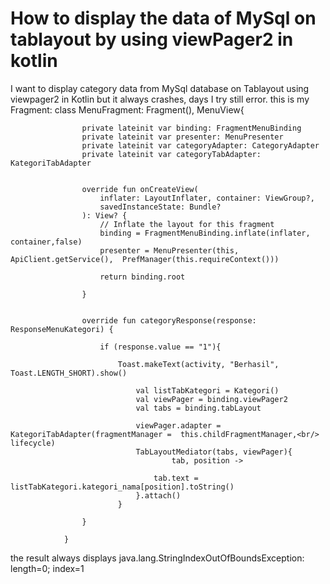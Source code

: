 
# How to display the data of MySql on tablayout by using viewPager2 in kotlin

I want to display category data from MySql database on Tablayout using viewpager2 in Kotlin but it always crashes, days I try still error.
this is my Fragment:
                class MenuFragment: Fragment(), MenuView{
                
                    private lateinit var binding: FragmentMenuBinding
                    private lateinit var presenter: MenuPresenter
                    private lateinit var categoryAdapter: CategoryAdapter
                    private lateinit var categoryTabAdapter: KategoriTabAdapter
                
                
                    override fun onCreateView(
                        inflater: LayoutInflater, container: ViewGroup?,
                        savedInstanceState: Bundle?
                    ): View? {
                        // Inflate the layout for this fragment
                        binding = FragmentMenuBinding.inflate(inflater, container,false)
                        presenter = MenuPresenter(this, ApiClient.getService(),  PrefManager(this.requireContext()))
                
                        return binding.root
                
                    }
                
                
                    override fun categoryResponse(response: ResponseMenuKategori) {
                
                        if (response.value == "1"){
                
                            Toast.makeText(activity, "Berhasil", Toast.LENGTH_SHORT).show()
                
                                val listTabKategori = Kategori()
                                val viewPager = binding.viewPager2
                                val tabs = binding.tabLayout
                
                                viewPager.adapter = KategoriTabAdapter(fragmentManager =  this.childFragmentManager,<br/> lifecycle)
                                TabLayoutMediator(tabs, viewPager){
                                        tab, position ->
                
                                    tab.text = listTabKategori.kategori_nama[position].toString()
                                }.attach()
                            }
                
                    }
                
                }

the result always displays java.lang.StringIndexOutOfBoundsException: length=0; index=1

        